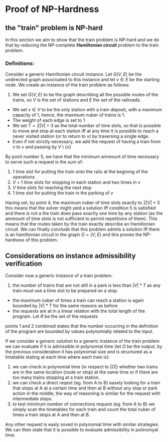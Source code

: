 # Proof of NP-Hardness
## the "train" problem is NP-hard

In this section we aim to show that the train problem is NP-hard and we do that by reducing the NP-complete **Hamiltonian circuit** problem to the train problem.

### Definitions:

Consider a generic Hamiltonian circuit instance. Let $G(V,E)$ be the undirected graph associoated to this instance and 
let $v \in E$ be the starting node. We create an instance of the train problem as follows:
1. We set $G(V,E)$ to be the graph describing all the possible routes of the trains, so $V$ is the set of stations and $E$ the set of the railroads.
* We set $v\in V$ to be the only station with a train deposit, with a maximum capacity of $1$, hence, the maximum nuber of trains is $1$.
* The weight of each edge is set to $1$
* We set $T=2|V|+3$ as the total number of time slots, so that is possible to move and stop at each station iff at any time it is possible to reach a never visited station (or to return to $v$) by traversing a single edge.   
* Even if not strictly necessary, we add the request of having a train from $v$ to $v$ and passing by $V\setminus \{v\}$

By point number 5, we have that the minimum ammount of time necessary to serve such a request is the sum of:
1. $1$ time slot for putting the train onto the rails at the beginnig of the operations
2. $V+1$ time slots for stopping in each station and two times in $v$
3. $V$ time slots for reaching the next stop 
4. $1$ time slot for putting the train in the parking of $v$

Having set, by point 4, the maximum nuber of time slots exactly to $2|V|+3$ this means that the solver might yeld a solution iff condition 5 is satisfied and there is not a the train does pass exactly one time by any station (as the ammount of time slots is not sufficient to permit repetitions of them). This means that the routes taken by the train exactly describe an Hamiltonian circuit.
We can finally conclude that this problem admits a solution iff there is an hamiltonian circuit in the graph $G=(V,E)$ and this proves the NP-hardness of this problem.

## Considerations on instance admissibility verification

Consider now a generic instance of a train problem:

1. the number of trains that are not still in a park is less than $|V|*T$ as any train must use a time slot to be prepared on a stop.
* the maximum nuber of times a train can reach a station is again bounded by $|V|*T$ for the same reasons as before
* the requests are at in a linear relation with the total length of the program. Let $R$ be the set of the requests  

points 1 and 2 combined states that the number occurring in the definition of the program are bounded by values polynomially related to the input. 

If we consider a generic solution to a generic instance of the train problem we can evaluate if it is admissible in
polynomial time (let $O$ be the output, by the previous consideration it has polynomial size and is structured as a timetable stating at each time where each train is):

1. we can check in polynomial time (in respect to $|O|$) whether two trains are in the same location (route or stop) at the same time or if there are too many trains stopping at a train station. 
2. we can check a direct reqest (eg. from A to B) easely looking for a train that stops at A at a certain time and then at B without any stop or park action in the middle, the way of reasoning is similar for the request with intermediate stops.
3. to test minimum number of connections request (eg. from A to B) we simply scan the timetables for each train and count the total nuber of times a train stops at A and then at B. 

Any other request is easly soved in polynomial time with similar strategies. We can then state that it is possible to evaluate admissibility in polinomyal time.






